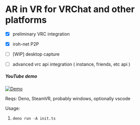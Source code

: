 # AR in VR for VRChat and other platforms

- [x] preliminary VRC integration
- [x] iroh-net P2P
- [ ] [WIP] desktop capture
- [ ] advanced vrc api integration ( instance, friends, etc api )


##### YouTube demo
[![Demo](https://img.youtube.com/vi/2hV8siAFJfI/0.jpg)](https://www.youtube.com/watch?v=2hV8siAFJfI)

Reqs: Deno, SteamVR, probably windows, optionally vscode

Usage: 
1. `deno run -A init.ts`
